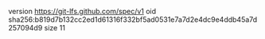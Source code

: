 version https://git-lfs.github.com/spec/v1
oid sha256:b819d7b132cc2ed1d61316f332bf5ad0531e7a7d2e4dc9e4ddb45a7d257094d9
size 11
